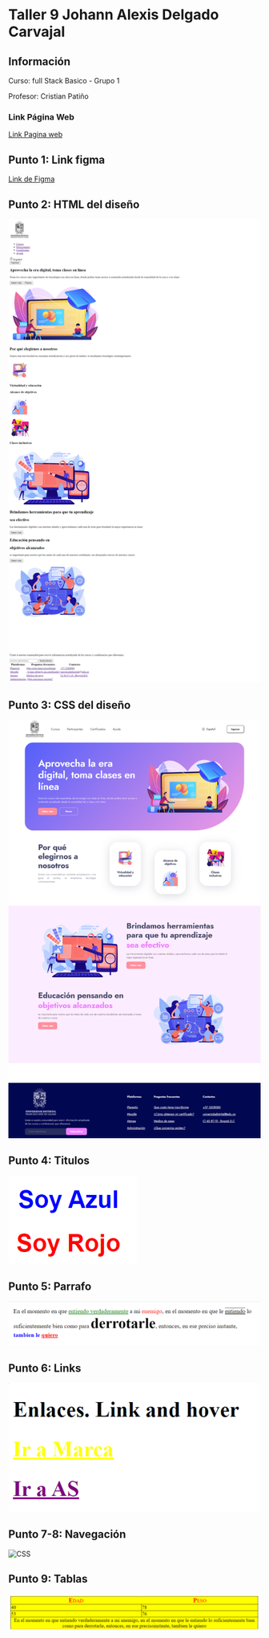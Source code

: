 <h1>Taller 9 Johann Alexis Delgado Carvajal</h1>

<h2> Información</h2>

<p>Curso: full Stack Basico - Grupo 1</p>
<p>Profesor: Cristian Patiño</p>

<h3>Link Página Web</h3>
<a href="https://joadelgadoca.github.io/taller-3-full-stack/" target="_blank">Link Pagina web </a>

<h2> Punto 1: Link figma</h2>

<a href="https://www.figma.com/file/gmIIfStbHfqz5bvYYjheEU/Johann-Alexis-Delgado-Carvajal?type=design&node-id=0%3A1&mode=design&t=xJjd3pS3wNauDYLU-1" target="_blank">Link de Figma</a>

<h2> Punto 2: HTML del diseño</h2>
<img src="./public/images/html.png" alt="html">

<h2> Punto 3: CSS del diseño</h2>
<img src="./public/images/CSS.png" alt="CSS">

<h2> Punto 4: Titulos</h2>
<img src="./public/images/Titulos.png" alt="CSS">

<h2> Punto 5: Parrafo</h2>
<img src="./public/images/Parrafo.png" alt="CSS">

<h2> Punto 6: Links</h2>
<img src="./public/images/Links.png" alt="CSS">

<h2> Punto 7-8: Navegación</h2>
<img src="./public/images/Navegación.png" alt="CSS">

<h2> Punto 9: Tablas</h2>
<img src="./public/images/Tablas.png" alt="CSS">

